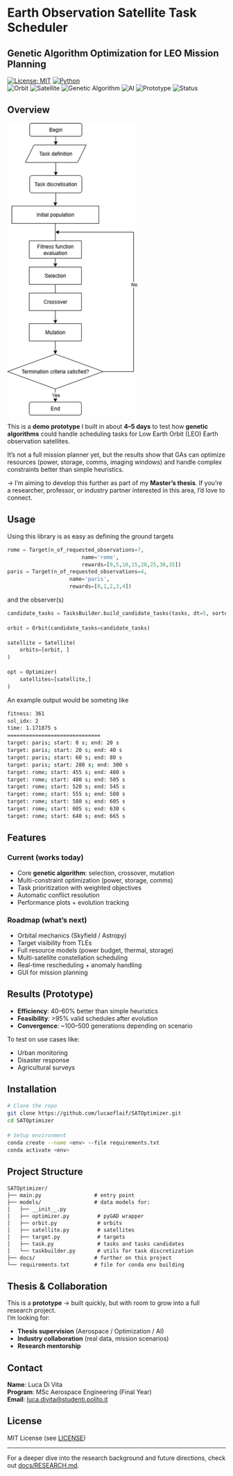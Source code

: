 # Earth Observation Satellite Task Scheduler  
## Genetic Algorithm Optimization for LEO Mission Planning  

[![License: MIT](https://img.shields.io/badge/License-MIT-yellow.svg)](https://opensource.org/licenses/MIT)
[![Python](https://img.shields.io/badge/Python-3.13+-blue.svg)](https://www.python.org/downloads/) \
![Orbit](https://img.shields.io/badge/Orbit-LEO-1E90FF?logo=googleearth&logoColor=white)
![Satellite](https://img.shields.io/badge/Satellite-Earth%20Observation-32CD32?logo=satellite&logoColor=white) 
![Genetic Algorithm](https://img.shields.io/badge/Algorithm-Genetic%20Algorithm-8A2BE2?logo=dna&logoColor=white)
![AI](https://img.shields.io/badge/AI-Evolutionary-228B22?logo=opencv&logoColor=white) 
![Prototype](https://img.shields.io/badge/Prototype-4--Day%20Build-FFD700?logo=github&logoColor=black)
![Status](https://img.shields.io/badge/Status-Demo%20Prototype-DC143C)

## Overview  

<img src="media/imgs/scheduler.png" width="300" >

This is a **demo prototype** I built in about **4–5 days** to test how **genetic algorithms** could handle scheduling tasks for Low Earth Orbit (LEO) Earth observation satellites.  

It’s not a full mission planner yet, but the results show that GAs can optimize resources (power, storage, comms, imaging windows) and handle complex constraints better than simple heuristics.  

-> I’m aiming to develop this further as part of my **Master’s thesis**. If you’re a researcher, professor, or industry partner interested in this area, I’d love to connect.  

## Usage
Using this library is as easy as defining the ground targets
```python
rome = Target(n_of_requested_observations=7, 
                        name='rome',
                        rewards=[0,5,10,15,20,25,30,35])
paris = Target(n_of_requested_observations=4, 
                    name='paris',
                    rewards=[0,1,2,3,4])
```  
and the observer(s)
```python
candidate_tasks = TasksBuilder.build_candidate_tasks(tasks, dt=5, sorted_by='start_time')

orbit = Orbit(candidate_tasks=candidate_tasks)

satellite = Satellite(
    orbits=[orbit, ]
)

opt = Optimizer(
    satellites=[satellite,]
)
```  
An example output would be someting like
```bash
fitness: 361
sol_idx: 2
time: 1.171875 s
==============================
target: paris; start: 0 s; end: 20 s
target: paris; start: 20 s; end: 40 s
target: paris; start: 60 s; end: 80 s
target: paris; start: 280 s; end: 300 s
target: rome; start: 455 s; end: 480 s
target: rome; start: 480 s; end: 505 s
target: rome; start: 520 s; end: 545 s
target: rome; start: 555 s; end: 580 s
target: rome; start: 580 s; end: 605 s
target: rome; start: 605 s; end: 630 s
target: rome; start: 640 s; end: 665 s
``` 

## Features  

### Current (works today)  
- Core **genetic algorithm**: selection, crossover, mutation  
- Multi-constraint optimization (power, storage, comms)  
- Task prioritization with weighted objectives  
- Automatic conflict resolution  
- Performance plots + evolution tracking  

### Roadmap (what’s next)  
- Orbital mechanics (Skyfield / Astropy)  
- Target visibility from TLEs  
- Full resource models (power budget, thermal, storage)  
- Multi-satellite constellation scheduling  
- Real-time rescheduling + anomaly handling  
- GUI for mission planning  


## Results (Prototype)  

- **Efficiency**: 40–60% better than simple heuristics  
- **Feasibility**: >95% valid schedules after evolution  
- **Convergence**: ~100–500 generations depending on scenario  

To test on use cases like:  
- Urban monitoring  
- Disaster response  
- Agricultural surveys  

## Installation  

```bash
# Clone the repo
git clone https://github.com/lucaoflaif/SATOptimizer.git
cd SATOptimizer

# Setup environment
conda create --name <env> --file requirements.txt
conda activate <env>
```  


## Project Structure  

```
SATOptimizer/
├── main.py                 # entry point
├── models/                 # data models for:
│   ├── __init__.py         
│   ├── optimizer.py         # pyGAD wrapper
│   ├── orbit.py             # orbits
│   ├── satellite.py         # satellites
│   ├── target.py            # targets
│   ├── task.py              # tasks and tasks candidates
│   └── taskbuilder.py       # utils for task discretization
├── docs/                   # further on this project
└── requirements.txt        # file for conda env building
```  


## Thesis & Collaboration  

This is a **prototype** → built quickly, but with room to grow into a full research project.  
I’m looking for:  
- **Thesis supervision** (Aerospace / Optimization / AI)  
- **Industry collaboration** (real data, mission scenarios)  
- **Research mentorship**  


## Contact  

**Name**: Luca Di Vita \
**Program**: MSc Aerospace Engineering (Final Year) \
**Email**: luca.divita@studenti.polito.it


## License  

MIT License (see [LICENSE](LICENSE))  

---

For a deeper dive into the research background and future directions, check out [docs/RESEARCH.md](docs/RESEARCH.md).  

